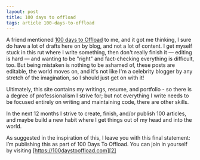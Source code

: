 ```yaml
---
layout: post
title: 100 days to offload
tags: article 100-days-to-offload
---
```


A friend mentioned [100 days to Offload][1] to me, and it got me
thinking,<!--more--> I sure do have a lot of drafts here on by blog, and not a
lot of content.  I get myself stuck in this rut where I write something, then
don't really finish it &mdash; editing is hard &mdash; and wanting to be
"right" and fact-checking everything is difficult, too. But being mistaken is
nothing to be ashamed of, these posts are editable, the world moves on, and
it's not like I'm a celebrity blogger by any stretch of the imagination, so I
should just get on with it!

Ultimately, this site contains my writings, resume, and portfolio - so there is
a degree of professionalism I strive for; but not everything I write needs to
be focused entirely on writing and maintaining code, there are other skills.

In the next 12 months I strive to create, finish, and/or publish 100 articles,
and maybe build a new habit where I get things out of my head and into the
world.

As suggested in the inspiration of this, I leave you with this final statement:
I’m publishing this as part of 100 Days To Offload. You can join in yourself by
visiting [https://100daystooffload.com][2]

[1]: https://kevq.uk/100-days-to-offload-over-saturation/
[2]: https://100daystooffload.com
